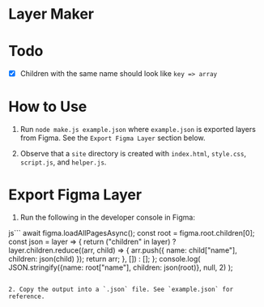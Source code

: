 # Layer Maker


# Todo

- [x] Children with the same name should look like `key => array`

# How to Use

1. Run `node make.js example.json` where `example.json` is exported layers from Figma. See the `Export Figma Layer` section below.

2. Observe that a `site` directory is created with `index.html`, `style.css`, `script.js`, and `helper.js`.

# Export Figma Layer

1. Run the following in the developer console in Figma:

js```
await figma.loadAllPagesAsync();
const root = figma.root.children[0];
const json = layer => {
    return ("children" in layer) ? layer.children.reduce((arr, child) => {
        arr.push({ name: child["name"], children: json(child) });
        return arr;
    }, []) : [];
};
console.log(
    JSON.stringify({name: root["name"], children: json(root)}, null, 2)
);
```

2. Copy the output into a `.json` file. See `example.json` for reference.